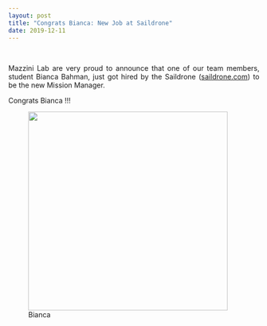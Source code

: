 ```yaml
---
layout: post
title: "Congrats Bianca: New Job at Saildrone"
date: 2019-12-11
---
```


<br>

<div style="text-align:justify" markdown="1">

<p> Mazzini Lab are very proud to announce that one of our team members, student Bianca Bahman, just got hired by the Saildrone (<a href='http://saildrone.com/'>saildrone.com</a>) to be the new Mission Manager. </p>

<p> Congrats Bianca !!! </p>

<figure>
<img src="{{ site.url }}{{ site.baseurl }}/images/teampic/bianca_1.jpg" class="img-responsive" width="400px" height="auto" />
<figcaption> Bianca
</figcaption>
</figure>

</div>
